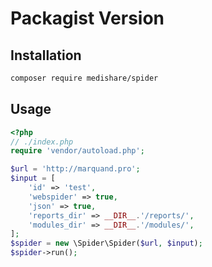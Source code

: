 
# Packagist Version
## Installation
```bash
composer require medishare/spider
```
## Usage
```php
<?php
// ./index.php
require 'vendor/autoload.php';

$url = 'http://marquand.pro';
$input = [
    'id' => 'test',
    'webspider' => true,
    'json' => true, 
    'reports_dir' => __DIR__.'/reports/',
    'modules_dir' => __DIR__.'/modules/',
];
$spider = new \Spider\Spider($url, $input);
$spider->run();
```